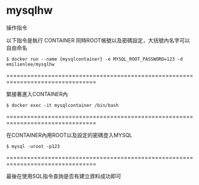 # mysqlhw
操作指令

以下指令是執行 CONTAINER 同時ROOT帳號以及密碼設定，大括號內名字可以自由命名

`$ docker run --name {mysqlcontainer} -e MYSQL_ROOT_PASSWORD=123 -d emilienlee/mysqlhw`

================================================================================

緊接著進入CONTAINER內

`$ docker exec -it mysqlcontainer /bin/bash`

================================================================================

在CONTAINER內用ROOT以及設定的密碼登入MYSQL

`$ mysql -uroot -p123`

================================================================================

最後在使用SQL指令查詢是否有建立資料成功即可
